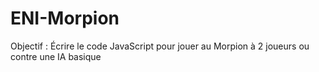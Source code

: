 # ENI-Morpion

Objectif : 
Écrire le code JavaScript pour jouer au Morpion à 2 joueurs ou contre une IA basique

